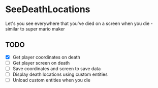 # SeeDeathLocations
Let's you see everywhere that you've died on a screen when you die - similar to super mario maker

## TODO
- [X] Get player coordinates on death
- [ ] Get player screen on death
- [ ] Save coordinates and screen to save data
- [ ] Display death locations using custom entities
- [ ] Unload custom entities when you die
